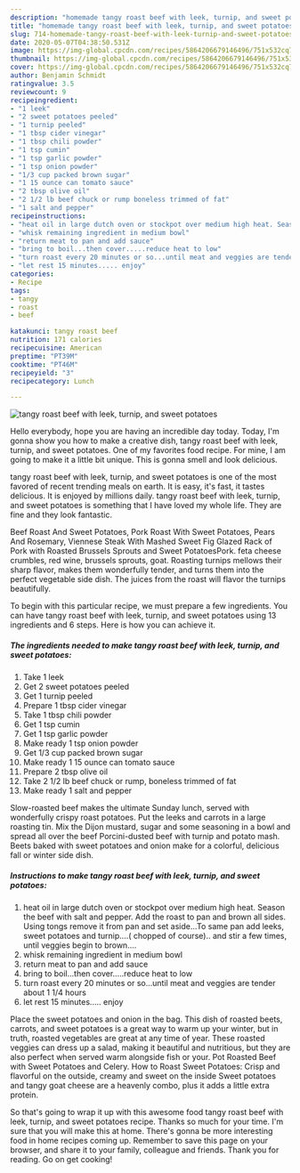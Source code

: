 ```yaml
---
description: "homemade tangy roast beef with leek, turnip, and sweet potatoes recipes | how to prepare tangy roast beef with leek, turnip, and sweet potatoes"
title: "homemade tangy roast beef with leek, turnip, and sweet potatoes recipes | how to prepare tangy roast beef with leek, turnip, and sweet potatoes"
slug: 714-homemade-tangy-roast-beef-with-leek-turnip-and-sweet-potatoes-recipes-how-to-prepare-tangy-roast-beef-with-leek-turnip-and-sweet-potatoes
date: 2020-05-07T04:38:50.531Z
image: https://img-global.cpcdn.com/recipes/5864206679146496/751x532cq70/tangy-roast-beef-with-leek-turnip-and-sweet-potatoes-recipe-main-photo.jpg
thumbnail: https://img-global.cpcdn.com/recipes/5864206679146496/751x532cq70/tangy-roast-beef-with-leek-turnip-and-sweet-potatoes-recipe-main-photo.jpg
cover: https://img-global.cpcdn.com/recipes/5864206679146496/751x532cq70/tangy-roast-beef-with-leek-turnip-and-sweet-potatoes-recipe-main-photo.jpg
author: Benjamin Schmidt
ratingvalue: 3.5
reviewcount: 9
recipeingredient:
- "1 leek"
- "2 sweet potatoes peeled"
- "1 turnip peeled"
- "1 tbsp cider vinegar"
- "1 tbsp chili powder"
- "1 tsp cumin"
- "1 tsp garlic powder"
- "1 tsp onion powder"
- "1/3 cup packed brown sugar"
- "1 15 ounce can tomato sauce"
- "2 tbsp olive oil"
- "2 1/2 lb beef chuck or rump boneless trimmed of fat"
- "1 salt and pepper"
recipeinstructions:
- "heat oil in large dutch oven or stockpot over medium high heat. Season the beef with salt and pepper. Add the roast to pan and brown all sides. Using tongs remove it from pan and set aside...To same pan add leeks, sweet potatoes and turnip....( chopped of course).. and stir a few times, until veggies begin to brown...."
- "whisk remaining ingredient in medium bowl"
- "return meat to pan and add sauce"
- "bring to boil...then cover.....reduce heat to low"
- "turn roast every 20 minutes or so...until meat and veggies are tender about 1 1/4 hours"
- "let rest 15 minutes..... enjoy"
categories:
- Recipe
tags:
- tangy
- roast
- beef

katakunci: tangy roast beef 
nutrition: 171 calories
recipecuisine: American
preptime: "PT39M"
cooktime: "PT46M"
recipeyield: "3"
recipecategory: Lunch

---
```



![tangy roast beef with leek, turnip, and sweet potatoes](https://img-global.cpcdn.com/recipes/5864206679146496/751x532cq70/tangy-roast-beef-with-leek-turnip-and-sweet-potatoes-recipe-main-photo.jpg)

Hello everybody, hope you are having an incredible day today. Today, I'm gonna show you how to make a creative dish, tangy roast beef with leek, turnip, and sweet potatoes. One of my favorites food recipe. For mine, I am going to make it a little bit unique. This is gonna smell and look delicious.

tangy roast beef with leek, turnip, and sweet potatoes is one of the most favored of recent trending meals on earth. It is easy, it's fast, it tastes delicious. It is enjoyed by millions daily. tangy roast beef with leek, turnip, and sweet potatoes is something that I have loved my whole life. They are fine and they look fantastic.

Beef Roast And Sweet Potatoes, Pork Roast With Sweet Potatoes, Pears And Rosemary, Viennese Steak With Mashed Sweet Fig Glazed Rack of Pork with Roasted Brussels Sprouts and Sweet PotatoesPork. feta cheese crumbles, red wine, brussels sprouts, goat. Roasting turnips mellows their sharp flavor, makes them wonderfully tender, and turns them into the perfect vegetable side dish. The juices from the roast will flavor the turnips beautifully.


To begin with this particular recipe, we must prepare a few ingredients. You can have tangy roast beef with leek, turnip, and sweet potatoes using 13 ingredients and 6 steps. Here is how you can achieve it.

<!--inarticleads1-->

##### The ingredients needed to make tangy roast beef with leek, turnip, and sweet potatoes:

1. Take 1 leek
1. Get 2 sweet potatoes peeled
1. Get 1 turnip peeled
1. Prepare 1 tbsp cider vinegar
1. Take 1 tbsp chili powder
1. Get 1 tsp cumin
1. Get 1 tsp garlic powder
1. Make ready 1 tsp onion powder
1. Get 1/3 cup packed brown sugar
1. Make ready 1 15 ounce can tomato sauce
1. Prepare 2 tbsp olive oil
1. Take 2 1/2 lb beef chuck or rump, boneless trimmed of fat
1. Make ready 1 salt and pepper


Slow-roasted beef makes the ultimate Sunday lunch, served with wonderfully crispy roast potatoes. Put the leeks and carrots in a large roasting tin. Mix the Dijon mustard, sugar and some seasoning in a bowl and spread all over the beef Porcini-dusted beef with turnip and potato mash. Beets baked with sweet potatoes and onion make for a colorful, delicious fall or winter side dish. 

<!--inarticleads2-->

##### Instructions to make tangy roast beef with leek, turnip, and sweet potatoes:

1. heat oil in large dutch oven or stockpot over medium high heat. Season the beef with salt and pepper. Add the roast to pan and brown all sides. Using tongs remove it from pan and set aside...To same pan add leeks, sweet potatoes and turnip....( chopped of course).. and stir a few times, until veggies begin to brown....
1. whisk remaining ingredient in medium bowl
1. return meat to pan and add sauce
1. bring to boil...then cover.....reduce heat to low
1. turn roast every 20 minutes or so...until meat and veggies are tender about 1 1/4 hours
1. let rest 15 minutes..... enjoy


Place the sweet potatoes and onion in the bag. This dish of roasted beets, carrots, and sweet potatoes is a great way to warm up your winter, but in truth, roasted vegetables are great at any time of year. These roasted veggies can dress up a salad, making it beautiful and nutritious, but they are also perfect when served warm alongside fish or your. Pot Roasted Beef with Sweet Potatoes and Celery. How to Roast Sweet Potatoes: Crisp and flavorful on the outside, creamy and sweet on the inside Sweet potatoes and tangy goat cheese are a heavenly combo, plus it adds a little extra protein. 

So that's going to wrap it up with this awesome food tangy roast beef with leek, turnip, and sweet potatoes recipe. Thanks so much for your time. I'm sure that you will make this at home. There's gonna be more interesting food in home recipes coming up. Remember to save this page on your browser, and share it to your family, colleague and friends. Thank you for reading. Go on get cooking!
